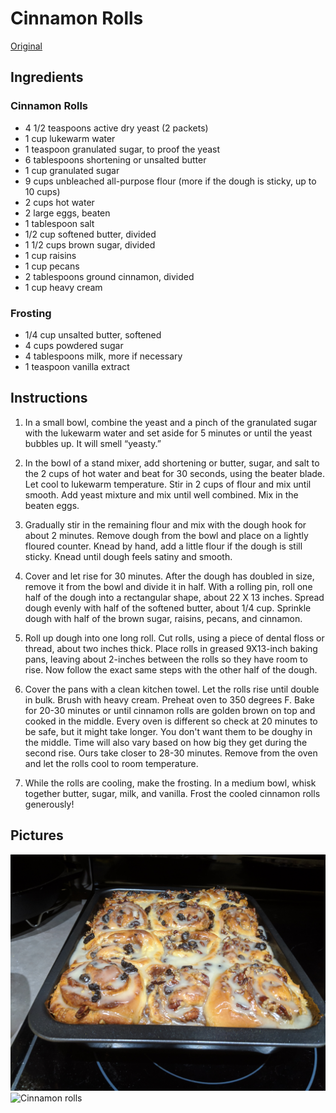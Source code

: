 # Cinnamon Rolls

[Original](https://www.twopeasandtheirpod.com/wprm_print/42397)

## Ingredients

### Cinnamon Rolls

* 4 1/2 teaspoons active dry yeast (2 packets)
* 1 cup lukewarm water
* 1 teaspoon granulated sugar, to proof the yeast
* 6 tablespoons shortening or unsalted butter
* 1 cup granulated sugar
* 9 cups unbleached all-purpose flour (more if the dough is sticky, up to 10 cups)
* 2 cups hot water
* 2 large eggs, beaten
* 1 tablespoon salt
* 1/2 cup softened butter, divided
* 1 1/2 cups brown sugar, divided
* 1 cup raisins
* 1 cup pecans
* 2 tablespoons ground cinnamon, divided
* 1 cup heavy cream

### Frosting

* 1/4 cup unsalted butter, softened
* 4 cups powdered sugar
* 4 tablespoons milk, more if necessary
* 1 teaspoon vanilla extract

## Instructions

1. In a small bowl, combine the yeast and a pinch of the granulated sugar with the lukewarm water and set aside for 5 minutes or until the yeast bubbles up. It will smell “yeasty.”

2. In the bowl of a stand mixer, add shortening or butter, sugar, and salt to the 2 cups of hot water and beat for 30 seconds, using the beater blade. Let cool to lukewarm temperature. Stir in 2 cups of flour and mix until smooth. Add yeast mixture and mix until well combined. Mix in the beaten eggs.

3. Gradually stir in the remaining flour and mix with the dough hook for about 2 minutes. Remove dough from the bowl and place on a lightly floured counter. Knead by hand, add a little flour if the dough is still sticky. Knead until dough feels satiny and smooth.

4. Cover and let rise for 30 minutes. After the dough has doubled in size, remove it from the bowl and divide it in half. With a rolling pin, roll one half of the dough into a rectangular shape, about 22 X 13 inches. Spread dough evenly with half of the softened butter, about 1/4 cup. Sprinkle dough with half of the brown sugar, raisins, pecans, and cinnamon.

5. Roll up dough into one long roll. Cut rolls, using a piece of dental floss or thread, about two inches thick. Place rolls in greased 9X13-inch baking pans, leaving about 2-inches between the rolls so they have room to rise. Now follow the exact same steps with the other half of the dough.

6. Cover the pans with a clean kitchen towel. Let the rolls rise until double in bulk. Brush with heavy cream. Preheat oven to 350 degrees F. Bake for 20-30 minutes or until cinnamon rolls are golden brown on top and cooked in the middle. Every oven is different so check at 20 minutes to be safe, but it might take longer. You don't want them to be doughy in the middle. Time will also vary based on how big they get during the second rise. Ours take closer to 28-30 minutes. Remove from the oven and let the rolls cool to room temperature.

7. While the rolls are cooling, make the frosting. In a medium bowl, whisk together butter, sugar, milk, and vanilla. Frost the cooled cinnamon rolls generously!

## Pictures

![Cinnamon rolls](images/cr_1.jpg)
![Cinnamon rolls](images/cr_2.jpg)